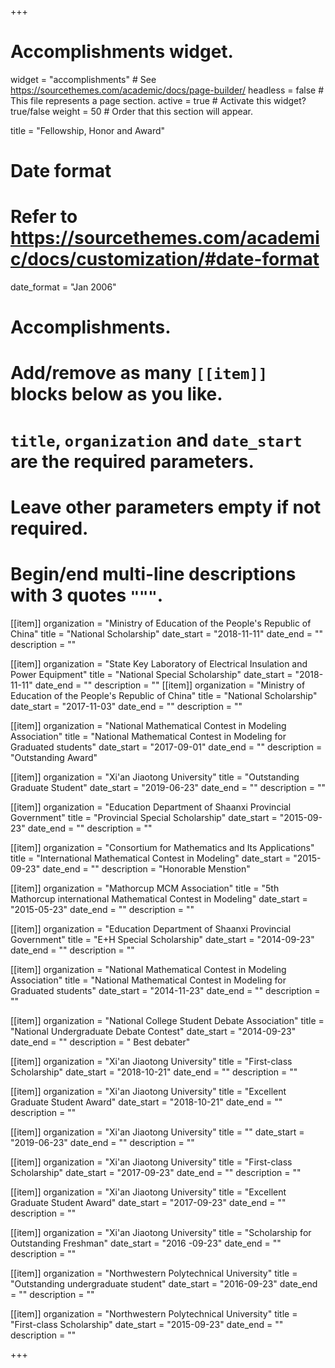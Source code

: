 +++
# Accomplishments widget.
widget = "accomplishments"  # See https://sourcethemes.com/academic/docs/page-builder/
headless = false  # This file represents a page section.
active = true  # Activate this widget? true/false
weight = 50  # Order that this section will appear.

title = "Fellowship, Honor and Award"

# Date format
#   Refer to https://sourcethemes.com/academic/docs/customization/#date-format
date_format = "Jan 2006"

# Accomplishments.
#   Add/remove as many `[[item]]` blocks below as you like.
#   `title`, `organization` and `date_start` are the required parameters.
#   Leave other parameters empty if not required.
#   Begin/end multi-line descriptions with 3 quotes `"""`.

[[item]]
 organization = "Ministry of Education of the People's Republic of China"
 title = "National Scholarship"
 date_start = "2018-11-11"
 date_end = ""
 description = "" 

[[item]]
 organization = "State Key Laboratory of Electrical Insulation and Power Equipment"
 title = "National Special Scholarship"
 date_start = "2018-11-11"
 date_end = ""
 description = "" 
[[item]]
 organization = "Ministry of Education of the People's Republic of China"
 title = "National Scholarship"
 date_start = "2017-11-03"
 date_end = ""
 description = "" 

[[item]]
 organization = "National Mathematical Contest in Modeling Association"
 title = "National Mathematical Contest in Modeling for Graduated students"
 date_start = "2017-09-01"
 date_end = ""
 description = "Outstanding Award" 

[[item]]
 organization = "Xi'an Jiaotong University"
 title = "Outstanding Graduate Student"
 date_start = "2019-06-23"
 date_end = ""
 description = ""

[[item]]
 organization = "Education Department of Shaanxi Provincial Government"
 title = "Provincial Special Scholarship"
 date_start = "2015-09-23"
 date_end = ""
 description = ""  

[[item]]
 organization = "Consortium for Mathematics and Its Applications"
 title = "International Mathematical Contest in Modeling"
 date_start = "2015-09-23"
 date_end = ""
 description = "Honorable Menstion"  

[[item]]
 organization = "Mathorcup MCM Association"
 title = "5th Mathorcup international Mathematical Contest in Modeling"
 date_start = "2015-05-23"
 date_end = ""
 description = ""  

[[item]]
 organization = "Education Department of Shaanxi Provincial Government"
 title = "E+H Special Scholarship"
 date_start = "2014-09-23"
 date_end = ""
 description = ""  

[[item]]
 organization = "National Mathematical Contest in Modeling Association"
 title = "National Mathematical Contest in Modeling for Graduated students"
 date_start = "2014-11-23"
 date_end = ""
 description = ""  

[[item]]
 organization = "National College Student Debate Association"
 title = "National Undergraduate Debate Contest"
 date_start = "2014-09-23"
 date_end = ""
 description = " Best debater"  

[[item]]
 organization = "Xi'an Jiaotong University"
 title = "First-class Scholarship"
 date_start = "2018-10-21"
 date_end = ""
 description = "" 

[[item]]
 organization = "Xi'an Jiaotong University"
 title = "Excellent Graduate Student Award"
 date_start = "2018-10-21"
 date_end = ""
 description = "" 

[[item]]
 organization = "Xi'an Jiaotong University"
 title = ""
 date_start = "2019-06-23"
 date_end = ""
 description = "" 

[[item]]
 organization = "Xi'an Jiaotong University"
 title = "First-class Scholarship"
 date_start = "2017-09-23"
 date_end = ""
 description = "" 

[[item]]
 organization = "Xi'an Jiaotong University"
 title = "Excellent Graduate Student Award"
 date_start = "2017-09-23"
 date_end = ""
 description = ""  

[[item]]
 organization = "Xi'an Jiaotong University"
 title = "Scholarship for Outstanding Freshman"
 date_start = "2016 -09-23"
 date_end = ""
 description = ""  

[[item]]
 organization = "Northwestern Polytechnical University"
 title = "Outstanding undergraduate student"
 date_start = "2016-09-23"
 date_end = ""
 description = ""  

[[item]]
 organization = "Northwestern Polytechnical University"
 title = "First-class Scholarship"
 date_start = "2015-09-23"
 date_end = ""
 description = ""  

+++
